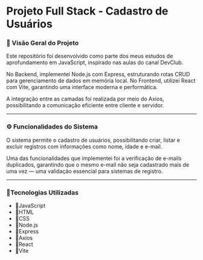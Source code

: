 # Projeto Full Stack - Cadastro de Usuários


### 📝 Visão Geral do Projeto
Este repositório foi desenvolvido como parte dos meus estudos de aprofundamento em JavaScript, inspirado nas aulas do canal DevClub.

No Backend, implementei Node.js com Express, estruturando rotas CRUD para gerenciamento de dados em memória local.
No Frontend, utilizei React com Vite, garantindo uma interface moderna e performática. 

A integração entre as camadas foi realizada por meio do Axios, possibilitando a comunicação eficiente entre cliente e servidor.

---

### ⚙️ Funcionalidades do Sistema
O sistema permite o cadastro de usuários, possibilitando criar, listar e excluir registros com informações como nome, idade e e-mail.

Uma das funcionalidades que implementei foi a verificação de e-mails duplicados, garantindo que o mesmo e-mail não seja cadastrado mais de uma vez — uma validação essencial para sistemas de registro.

---

### 📜Tecnologias Utilizadas

- 📌JavaScript
- 📌HTML
- 📌CSS
- 📌Node.js
- 📌Express
- 📌Axios
- 📌React
- 📌Vite
